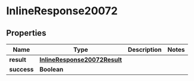 # InlineResponse20072

## Properties
Name | Type | Description | Notes
------------ | ------------- | ------------- | -------------
**result** | [**InlineResponse20072Result**](InlineResponse20072Result.md) |  | 
**success** | **Boolean** |  | 
